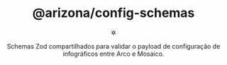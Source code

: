 <h1 align="center">@arizona/config-schemas</h1>
<p align="center">✲</p>
<p align="center">Schemas Zod compartilhados para validar o payload de configuração de infográficos entre Arco e Mosaico.</p>
